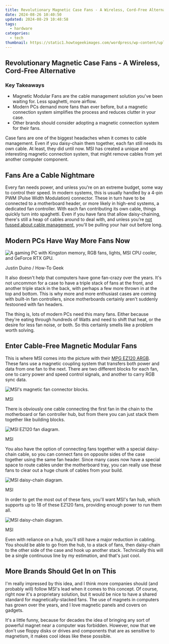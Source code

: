 ```yaml
---
title: Revolutionary Magnetic Case Fans - A Wireless, Cord-Free Alternative
date: 2024-08-26 10:40:50
updated: 2024-08-29 10:48:58
tags:
  - hardware
categories:
  - tech
thumbnail: https://static1.howtogeekimages.com/wordpress/wp-content/uploads/2024/05/msi-magnetic-fans.jpg
---
```


## Revolutionary Magnetic Case Fans - A Wireless, Cord-Free Alternative

### Key Takeaways

* Magnetic Modular Fans are the cable management solution you've been waiting for. Less spaghetti, more airflow.
* Modern PCs demand more fans than ever before, but a magnetic connection system simplifies the process and reduces clutter in your case.
* Other brands should consider adopting a magnetic connection system for their fans.

 Case fans are one of the biggest headaches when it comes to cable management. Even if you daisy-chain them together, each fan still needs its own cable. At least, they did until now. MSI has created a unique and interesting magnetic connection system, that might remove cables from yet another computer component.

##  Fans Are a Cable Nightmare

 Every fan needs power, and unless you're on an extreme budget, some way to control their speed. In modern systems, this is usually handled by a 4-pin PWM (Pulse Width Modulation) connector. These in turn have to be connected to a motherboard header, or more likely in high-end systems, a dedicated fan controller. With each fan contributing its own cable, things quickly turn into spaghetti. Even if you have fans that allow daisy-chaining, there's still a heap of cables around to deal with, and unless you're [not fussed about cable management](https://driver-install.techidaily.com/obtain-mtk-usb-drivers-for-winxp1110/), you'll be pulling your hair out before long.

##  Modern PCs Have Way More Fans Now

![A gaming PC with Kingston memory, RGB fans, lights, MSI CPU cooler, and GeForce RTX GPU.](https://static1.howtogeekimages.com/wordpress/wp-content/uploads/2023/01/52647613799_d0b8785135_k.jpg) 

Justin Duino / How-To Geek

 It also doesn't help that computers have gone fan-crazy over the years. It's not uncommon for a case to have a triple stack of fans at the front, and another triple stack in the back, with perhaps a few more thrown in at the top and bottom. This is why more and more enthusiast cases are coming with built-in fan controllers, since motherboards certainly aren't suddenly festooned with fan headers.

 The thing is, lots of modern PCs need this many fans. Either because they're eating through hundreds of Watts and need to shift that heat, or the desire for less fan noise, or both. So this certainly smells like a problem worth solving.

##  Enter Cable-Free Magnetic Modular Fans

 This is where MSI comes into the picture with their [MPG EZ120 ARGB](https://www.msi.com/PC-Component/MPG-EZ120-ARGB). These fans use a magnetic coupling system that transfers both power and data from one fan to the next. There are two different blocks for each fan, one to carry power and speed control signals, and another to carry RGB sync data.

![MSI's magnetic fan connector blocks.](https://static1.howtogeekimages.com/wordpress/wp-content/uploads/2024/05/screenshot-2024-05-28-at-17-10-48.png) 

MSI

 There is obviously one cable connecting the first fan in the chain to the motherboard or fan controller hub, but from there you can just stack them together like building blocks.

![MSI EZ120 fan diagram.](https://static1.howtogeekimages.com/wordpress/wp-content/uploads/2024/05/ez-mpg-ez120-argb.png) 

MSI

 You also have the option of connecting fans together with a special daisy-chain cable, so you can connect fans on opposite sides of the case together using the same fan header. Since many cases now have a special space to route cables under the motherboard tray, you can really use these fans to clear out a huge chunk of cables from your build.

![MSI daisy-chain diagram.](https://static1.howtogeekimages.com/wordpress/wp-content/uploads/2024/05/ez-daisy-chain.png) 

MSI

 In order to get the most out of these fans, you'll want MSI's fan hub, which supports up to 18 of these EZ120 fans, providing enough power to run them all.

![MSI daisy-chain diagram.](https://static1.howtogeekimages.com/wordpress/wp-content/uploads/2024/05/msi-ez120-hub.png) 

MSI

 Even with reliance on a hub, you'll still have a major reduction in cabling. You should be able to go from the hub, to a stack of fans, then daisy-chain to the other side of the case and hook up another stack. Technically this will be a single continuous line by my estimation, and that's just cool.

##  More Brands Should Get In on This

 I'm really impressed by this idea, and I think more companies should (and probably will) follow MSI's lead when it comes to this concept. Of course, right now it's a proprietary solution, but it would be nice to have a shared standard for magnetically-stacked fans. The use of magnets in computers has grown over the years, and I love magnetic panels and covers on gadgets.

 It's a little funny, because for decades the idea of bringing any sort of powerful magnet near a computer was forbidden. However, now that we don't use floppy disks or drives and components that are as sensitive to magnetism, it makes cool ideas like these possible.

<ins class="adsbygoogle"
     style="display:block"
     data-ad-format="autorelaxed"
     data-ad-client="ca-pub-7571918770474297"
     data-ad-slot="1223367746"></ins>



<ins class="adsbygoogle"
     style="display:block"
     data-ad-client="ca-pub-7571918770474297"
     data-ad-slot="8358498916"
     data-ad-format="auto"
     data-full-width-responsive="true"></ins>
